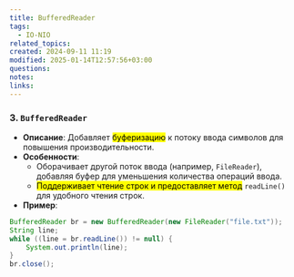 ```yaml
---
title: BufferedReader
tags:
  - IO-NIO
related_topics: 
created: 2024-09-11 11:19
modified: 2025-01-14T12:57:56+03:00
questions: 
notes: 
links: 
---
```


### 3. **`BufferedReader`**

- **Описание**: Добавляет <mark class="hltr-purple">буферизацию</mark> к потоку ввода символов для повышения производительности.
- **Особенности**:
    - Оборачивает другой поток ввода (например, `FileReader`), добавляя буфер для уменьшения количества операций ввода.
    - <mark class="hltr-yellow">Поддерживает чтение строк и предоставляет метод</mark> `readLine()` для удобного чтения строк.
- **Пример**:
    
```java
BufferedReader br = new BufferedReader(new FileReader("file.txt"));
String line;
while ((line = br.readLine()) != null) {
    System.out.println(line);
}
br.close();

```
